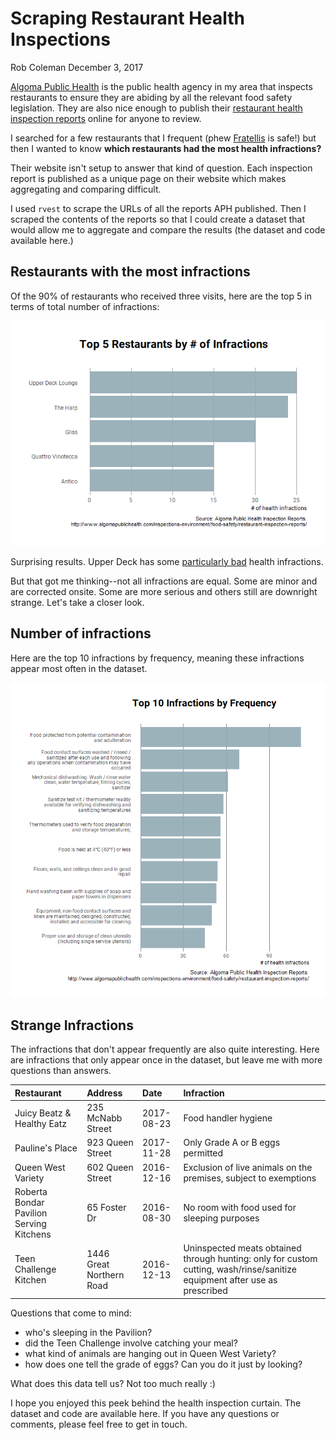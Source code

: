 Scraping Restaurant Health Inspections
================
Rob Coleman
December 3, 2017

[Algoma Public Health](http://www.algomapublichealth.com/) is the public health agency in my area that inspects restaurants to ensure they are abiding by all the relevant food safety legislation. They are also nice enough to publish their [restaurant health inspection reports](http://www.algomapublichealth.com/inspections-environment/food-safety/restaurant-inspection-reports/) online for anyone to review.

I searched for a few restaurants that I frequent (phew [Fratellis](https://goo.gl/maps/rqj5goqwqeT2) is safe!) but then I wanted to know **which restaurants had the most health infractions?**

Their website isn't setup to answer that kind of question. Each inspection report is published as a unique page on their website which makes aggregating and comparing difficult.

I used `rvest` to scrape the URLs of all the reports APH published. Then I scraped the contents of the reports so that I could create a dataset that would allow me to aggregate and compare the results (the dataset and code available here.)

Restaurants with the most infractions
-------------------------------------

Of the 90% of restaurants who received three visits, here are the top 5 in terms of total number of infractions:

![](04_writeup_files/figure-markdown_github/unnamed-chunk-1-1.png)

Surprising results. Upper Deck has some [particularly bad](http://www.algomapublichealth.com/inspections-environment/food-safety/restaurant-inspection-reports/?id=7e880c25-6cd5-4e01-bcf4-7ad707ae166f) health infractions.

But that got me thinking--not all infractions are equal. Some are minor and are corrected onsite. Some are more serious and others still are downright strange. Let's take a closer look.

Number of infractions
---------------------

Here are the top 10 infractions by frequency, meaning these infractions appear most often in the dataset.

![](04_writeup_files/figure-markdown_github/unnamed-chunk-2-1.png)

Strange Infractions
-------------------

The infractions that don't appear frequently are also quite interesting. Here are infractions that only appear once in the dataset, but leave me with more questions than answers.

| Restaurant                               | Address                  | Date       | Infraction                                                                                                                 |
|:-----------------------------------------|:-------------------------|:-----------|:---------------------------------------------------------------------------------------------------------------------------|
| Juicy Beatz & Healthy Eatz               | 235 McNabb Street        | 2017-08-23 | Food handler hygiene                                                                                                       |
| Pauline's Place                          | 923 Queen Street         | 2017-11-28 | Only Grade A or B eggs permitted                                                                                           |
| Queen West Variety                       | 602 Queen Street         | 2016-12-16 | Exclusion of live animals on the premises, subject to exemptions                                                           |
| Roberta Bondar Pavilion Serving Kitchens | 65 Foster Dr             | 2016-08-30 | No room with food used for sleeping purposes                                                                               |
| Teen Challenge Kitchen                   | 1446 Great Northern Road | 2016-12-13 | Uninspected meats obtained through hunting: only for custom cutting, wash/rinse/sanitize equipment after use as prescribed |

Questions that come to mind:

-   who's sleeping in the Pavilion?
-   did the Teen Challenge involve catching your meal?
-   what kind of animals are hanging out in Queen West Variety?
-   how does one tell the grade of eggs? Can you do it just by looking?

What does this data tell us? Not too much really :)

I hope you enjoyed this peek behind the health inspection curtain. The dataset and code are available here. If you have any questions or comments, please feel free to get in touch.
